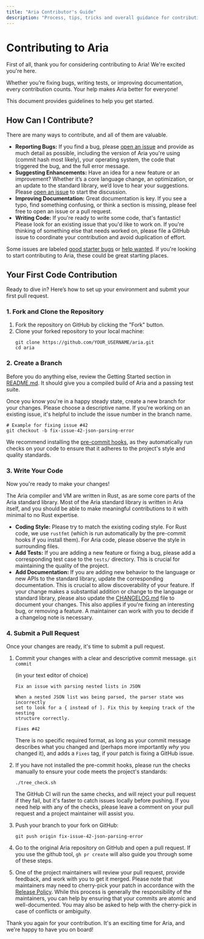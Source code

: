 ```yaml
---
title: "Aria Contributor's Guide"
description: "Process, tips, tricks and overall guidance for contributing to Aria."
---
```


# Contributing to Aria

First of all, thank you for considering contributing to Aria! We're excited you're here.

Whether you’re fixing bugs, writing tests, or improving documentation, every contribution counts. Your help makes Aria better for everyone!

This document provides guidelines to help you get started.

## How Can I Contribute?

There are many ways to contribute, and all of them are valuable.

*   **Reporting Bugs:** If you find a bug, please [open an issue](https://github.com/egranata/aria/issues) and provide as much detail as possible, including the version of Aria you're using (commit hash most likely), your operating system, the code that triggered the bug, and the full error message.
*   **Suggesting Enhancements:** Have an idea for a new feature or an improvement? Whether it’s a core language change, an optimization, or an update to the standard library, we’d love to hear your suggestions. Please [open an issue](https://github.com/egranata/aria/issues) to start the discussion.
*   **Improving Documentation:** Great documentation is key. If you see a typo, find something confusing, or think a section is missing, please feel free to open an issue or a pull request.
*   **Writing Code:** If you're ready to write some code, that's fantastic! Please look for an existing issue that you'd like to work on. If you're thinking of something else that needs worked on, please file a GitHub issue to coordinate your contribution and avoid duplication of effort.

Some issues are labeled [good starter bugs](https://github.com/egranata/aria/issues?q=is%3Aissue%20state%3Aopen%20label%3A%22good%20first%20issue%22) or [help wanted](https://github.com/egranata/aria/issues?q=is%3Aissue%20state%3Aopen%20label%3A%22help%20wanted%22). If you're looking to start contributing to Aria, these could be great starting places.

## Your First Code Contribution

Ready to dive in? Here’s how to set up your environment and submit your first pull request.

### 1. Fork and Clone the Repository

1.  Fork the repository on GitHub by clicking the "Fork" button.
2.  Clone your forked repository to your local machine:
    ```shell
    git clone https://github.com/YOUR_USERNAME/aria.git
    cd aria
    ```

### 2. Create a Branch

Before you do anything else, review the Getting Started section in [README.md](README.md). It should give you a compiled build of Aria and a passing test suite.

Once you know you're in a happy steady state, create a new branch for your changes. Please choose a descriptive name. If you're working on an existing issue, it's helpful to include the issue number in the branch name.

```shell
# Example for fixing issue #42
git checkout -b fix-issue-42-json-parsing-error
```

We recommend installing the [pre-commit hooks](https://pre-commit.com/#install), as they automatically run checks on your code to ensure that it adheres to the project's style and quality standards.

### 3. Write Your Code

Now you're ready to make your changes!

The Aria compiler and VM are written in Rust, as are some core parts of the Aria standard library. Most of the Aria standard library is written in Aria itself, and you should be able to make meaningful contributions to it with minimal to no Rust expertise.

*   **Coding Style:** Please try to match the existing coding style. For Rust code, we use `rustfmt` (which is run automatically by the pre-commit hooks if you install them). For Aria code, please observe the style in surrounding files.
*   **Add Tests:** If you are adding a new feature or fixing a bug, please add a corresponding test case to the `tests/` directory. This is crucial for maintaining the quality of the project.
*   **Add Documentation:** If you are adding new behavior to the language or new APIs to the standard library, update the corresponding documentation. This is crucial to allow discoverability of your feature. If your change makes a substantial addition or change to the language or standard library, please also update the [CHANGELOG.md](CHANGELOG.md) file to document your changes. This also applies if you're fixing an interesting bug, or removing a feature. A maintainer can work with you to decide if a changelog note is necessary.

### 4. Submit a Pull Request

Once your changes are ready, it's time to submit a pull request.

1.  Commit your changes with a clear and descriptive commit message.
    `git commit`

    (in your text editor of choice)

    ```
    Fix an issue with parsing nested lists in JSON

    When a nested JSON list was being parsed, the parser state was incorrectly
    set to look for a { instead of ]. Fix this by keeping track of the nesting
    structure correctly.

    Fixes #42
    ```

    There is no specific required format, as long as your commit message describes what you changed and (perhaps more importantly *why* you changed it), and adds a `Fixes` tag, if your patch is fixing a GitHub issue.

2.  If you have not installed the pre-commit hooks, please run the checks manually to ensure your code meets the project's standards:
    ```shell
    ./tree_check.sh
    ```

    The GitHub CI will run the same checks, and will reject your pull request if they fail, but it's faster to catch issues locally before pushing. If you need help with any of the checks, please leave a comment on your pull request and a project maintainer will assist you.

3.  Push your branch to your fork on GitHub:
    ```shell
    git push origin fix-issue-42-json-parsing-error
    ```

4.  Go to the original Aria repository on GitHub and open a pull request. If you use the github tool, `gh pr create` will also guide you through some of these steps.

5.  One of the project maintainers will review your pull request, provide feedback, and work with you to get it merged. Please note that maintainers may need to cherry-pick your patch in accordance with the [Release Policy](release_policy.md). While this process is generally the responsibility of the maintainers, you can help by ensuring that your commits are atomic and well-documented. You may also be asked to help with the cherry-pick in case of conflicts or ambiguity.

Thank you again for your contribution. It's an exciting time for Aria, and we're happy to have you on board!
